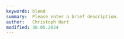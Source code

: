 ```yaml
---
keywords: blend
summary:  Please enter a brief description.
author:   Christoph Hart
modified: 30.05.2024
---
```

  
